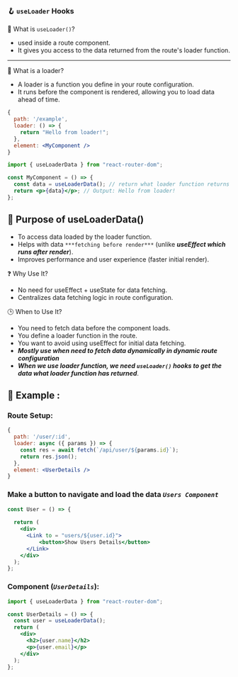 ### 🪝 `useLoader` Hooks
📌 What is `useLoader()`?
- used inside a route component.
- It gives you access to the data returned from the route's loader function.

---
🔧 What is a loader?
- A loader is a function you define in your route configuration.
- It runs before the component is rendered, allowing you to load data ahead of time.
```jsx
{
  path: '/example',
  loader: () => {
    return "Hello from loader!";
  },
  element: <MyComponent />
}

```

```jsx
import { useLoaderData } from "react-router-dom";

const MyComponent = () => {
  const data = useLoaderData(); // return what loader function returns
  return <p>{data}</p>; // Output: Hello from loader!
};

```
## 🎯 Purpose of useLoaderData()
- To access data loaded by the loader function.
- Helps with data `***fetching before render***` (unlike ***useEffect which runs after render***).
- Improves performance and user experience (faster initial render).
  
❓ Why Use It?
- No need for useEffect + useState for data fetching.
- Centralizes data fetching logic in route configuration.

🕒 When to Use It?
- You need to fetch data before the component loads.
- You define a loader function in the route.
- You want to avoid using useEffect for initial data fetching.
- ***Mostly use when need to fetch data dynamically in dynamic route configuration***
- ***When we use loader function, we need `useLoader()` hooks to get the data what loader function has returned***.
  
## 🧪 Example :
### Route Setup:
```jsx
{
  path: '/user/:id',
  loader: async ({ params }) => {
    const res = await fetch(`/api/user/${params.id}`);
    return res.json();
  },
  element: <UserDetails />
}

```

### Make a button to navigate and load the data ***`Users Component`***

```jsx
const User = () => {
  
  return (
    <div>
      <Link to = "users/${user.id}">
          <button>Show Users Details</button>
      </Link>
    </div>
  );
};
```

### Component (***`UserDetails`***): 
```jsx
import { useLoaderData } from "react-router-dom";

const UserDetails = () => {
  const user = useLoaderData();
  return (
    <div>
      <h2>{user.name}</h2>
      <p>{user.email}</p>
    </div>
  );
};
```


